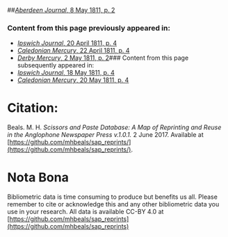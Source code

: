 ##[*Aberdeen Journal*, 8 May 1811, p. 2](https://mhbeals.github.io/sap_html/Aberdeen-Journal/Aberdeen-Journal-8-May-1811-p-2)

### Content from this page previously appeared in:
+ [*Ipswich Journal*, 20 April 1811, p. 4](https://mhbeals.github.io/sap_html/Ipswich-Journal/Ipswich-Journal-20-April-1811-p-4)
+ [*Caledonian Mercury*, 22 April 1811, p. 4](https://mhbeals.github.io/sap_html/Caledonian-Mercury/Caledonian-Mercury-22-April-1811-p-4)
+ [*Derby Mercury*, 2 May 1811, p. 2](https://mhbeals.github.io/sap_html/Derby-Mercury/Derby-Mercury-2-May-1811-p-2)### Content from this page subsequently appeared in:
+ [*Ipswich Journal*, 18 May 1811, p. 4](https://mhbeals.github.io/sap_html/Ipswich-Journal/Ipswich-Journal-18-May-1811-p-4)
+ [*Caledonian Mercury*, 20 May 1811, p. 4](https://mhbeals.github.io/sap_html/Caledonian-Mercury/Caledonian-Mercury-20-May-1811-p-4)
                    
# Citation: 

Beals. M. H. *Scissors and Paste Database: A Map of Reprinting and Reuse in the Anglophone Newspaper Press v.1.0.1.* 2 June 2017. Available at [https://github.com/mhbeals/sap_reprints/](https://github.com/mhbeals/sap_reprints/). 
                    
# Nota Bona

Bibliometric data is time consuming to produce but benefits us all. Please remember to cite or acknowledge this and any other bibliometric data you use in your research. All data is available CC-BY 4.0 at [https://github.com/mhbeals/sap_reprints](https://github.com/mhbeals/sap_reprints)